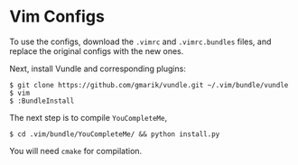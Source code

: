 # Vim Configs

To use the configs, download the ``.vimrc`` and ``.vimrc.bundles`` files, and replace the original configs with the new ones.

Next, install Vundle and corresponding plugins:
```
$ git clone https://github.com/gmarik/vundle.git ~/.vim/bundle/vundle
$ vim
$ :BundleInstall
```

The next step is to compile ``YouCompleteMe``, 
```
$ cd .vim/bundle/YouCompleteMe/ && python install.py
```
You will need ``cmake`` for compilation.
